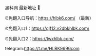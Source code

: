 黑料网 最新地址 👋

⏰免翻入口导航：https://hlbk6.com/ （最新）

⏰免翻入口1：https://gjf12.v2dbkhlbk.com/

⏰免翻入口2：https://lwxhlbk.com/

telegram:https://t.me/HLBK9696com
